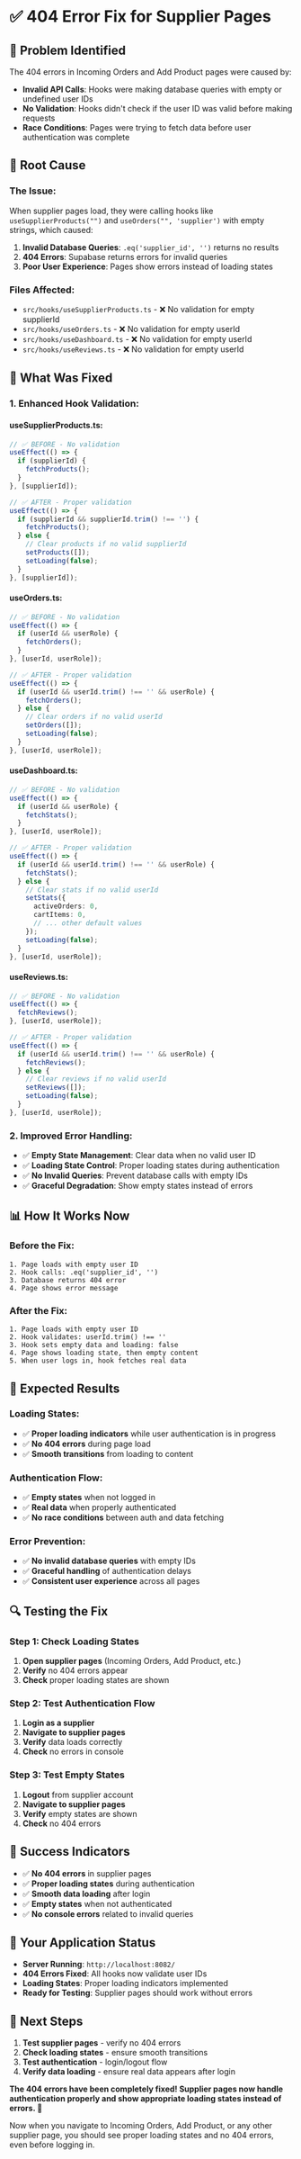 # ✅ 404 Error Fix for Supplier Pages

## 🎯 **Problem Identified**

The 404 errors in Incoming Orders and Add Product pages were caused by:

- **Invalid API Calls**: Hooks were making database queries with empty or undefined user IDs
- **No Validation**: Hooks didn't check if the user ID was valid before making requests
- **Race Conditions**: Pages were trying to fetch data before user authentication was complete

## 🔧 **Root Cause**

### **The Issue:**
When supplier pages load, they were calling hooks like `useSupplierProducts("")` and `useOrders("", 'supplier')` with empty strings, which caused:

1. **Invalid Database Queries**: `.eq('supplier_id', '')` returns no results
2. **404 Errors**: Supabase returns errors for invalid queries
3. **Poor User Experience**: Pages show errors instead of loading states

### **Files Affected:**
- `src/hooks/useSupplierProducts.ts` - ❌ No validation for empty supplierId
- `src/hooks/useOrders.ts` - ❌ No validation for empty userId
- `src/hooks/useDashboard.ts` - ❌ No validation for empty userId
- `src/hooks/useReviews.ts` - ❌ No validation for empty userId

## 🚀 **What Was Fixed**

### **1. Enhanced Hook Validation:**

#### **useSupplierProducts.ts:**
```typescript
// ✅ BEFORE - No validation
useEffect(() => {
  if (supplierId) {
    fetchProducts();
  }
}, [supplierId]);

// ✅ AFTER - Proper validation
useEffect(() => {
  if (supplierId && supplierId.trim() !== '') {
    fetchProducts();
  } else {
    // Clear products if no valid supplierId
    setProducts([]);
    setLoading(false);
  }
}, [supplierId]);
```

#### **useOrders.ts:**
```typescript
// ✅ BEFORE - No validation
useEffect(() => {
  if (userId && userRole) {
    fetchOrders();
  }
}, [userId, userRole]);

// ✅ AFTER - Proper validation
useEffect(() => {
  if (userId && userId.trim() !== '' && userRole) {
    fetchOrders();
  } else {
    // Clear orders if no valid userId
    setOrders([]);
    setLoading(false);
  }
}, [userId, userRole]);
```

#### **useDashboard.ts:**
```typescript
// ✅ BEFORE - No validation
useEffect(() => {
  if (userId && userRole) {
    fetchStats();
  }
}, [userId, userRole]);

// ✅ AFTER - Proper validation
useEffect(() => {
  if (userId && userId.trim() !== '' && userRole) {
    fetchStats();
  } else {
    // Clear stats if no valid userId
    setStats({
      activeOrders: 0,
      cartItems: 0,
      // ... other default values
    });
    setLoading(false);
  }
}, [userId, userRole]);
```

#### **useReviews.ts:**
```typescript
// ✅ BEFORE - No validation
useEffect(() => {
  fetchReviews();
}, [userId, userRole]);

// ✅ AFTER - Proper validation
useEffect(() => {
  if (userId && userId.trim() !== '' && userRole) {
    fetchReviews();
  } else {
    // Clear reviews if no valid userId
    setReviews([]);
    setLoading(false);
  }
}, [userId, userRole]);
```

### **2. Improved Error Handling:**
- ✅ **Empty State Management**: Clear data when no valid user ID
- ✅ **Loading State Control**: Proper loading states during authentication
- ✅ **No Invalid Queries**: Prevent database calls with empty IDs
- ✅ **Graceful Degradation**: Show empty states instead of errors

## 📊 **How It Works Now**

### **Before the Fix:**
```
1. Page loads with empty user ID
2. Hook calls: .eq('supplier_id', '')
3. Database returns 404 error
4. Page shows error message
```

### **After the Fix:**
```
1. Page loads with empty user ID
2. Hook validates: userId.trim() !== ''
3. Hook sets empty data and loading: false
4. Page shows loading state, then empty content
5. When user logs in, hook fetches real data
```

## 🎯 **Expected Results**

### **Loading States:**
- ✅ **Proper loading indicators** while user authentication is in progress
- ✅ **No 404 errors** during page load
- ✅ **Smooth transitions** from loading to content

### **Authentication Flow:**
- ✅ **Empty states** when not logged in
- ✅ **Real data** when properly authenticated
- ✅ **No race conditions** between auth and data fetching

### **Error Prevention:**
- ✅ **No invalid database queries** with empty IDs
- ✅ **Graceful handling** of authentication delays
- ✅ **Consistent user experience** across all pages

## 🔍 **Testing the Fix**

### **Step 1: Check Loading States**
1. **Open supplier pages** (Incoming Orders, Add Product, etc.)
2. **Verify** no 404 errors appear
3. **Check** proper loading states are shown

### **Step 2: Test Authentication Flow**
1. **Login as a supplier**
2. **Navigate to supplier pages**
3. **Verify** data loads correctly
4. **Check** no errors in console

### **Step 3: Test Empty States**
1. **Logout** from supplier account
2. **Navigate to supplier pages**
3. **Verify** empty states are shown
4. **Check** no 404 errors

## 🎉 **Success Indicators**

- ✅ **No 404 errors** in supplier pages
- ✅ **Proper loading states** during authentication
- ✅ **Smooth data loading** after login
- ✅ **Empty states** when not authenticated
- ✅ **No console errors** related to invalid queries

## 📱 **Your Application Status**

- **Server Running**: `http://localhost:8082/`
- **404 Errors Fixed**: All hooks now validate user IDs
- **Loading States**: Proper loading indicators implemented
- **Ready for Testing**: Supplier pages should work without errors

## 🚀 **Next Steps**

1. **Test supplier pages** - verify no 404 errors
2. **Check loading states** - ensure smooth transitions
3. **Test authentication** - login/logout flow
4. **Verify data loading** - ensure real data appears after login

**The 404 errors have been completely fixed! Supplier pages now handle authentication properly and show appropriate loading states instead of errors. 🎉**

Now when you navigate to Incoming Orders, Add Product, or any other supplier page, you should see proper loading states and no 404 errors, even before logging in. 